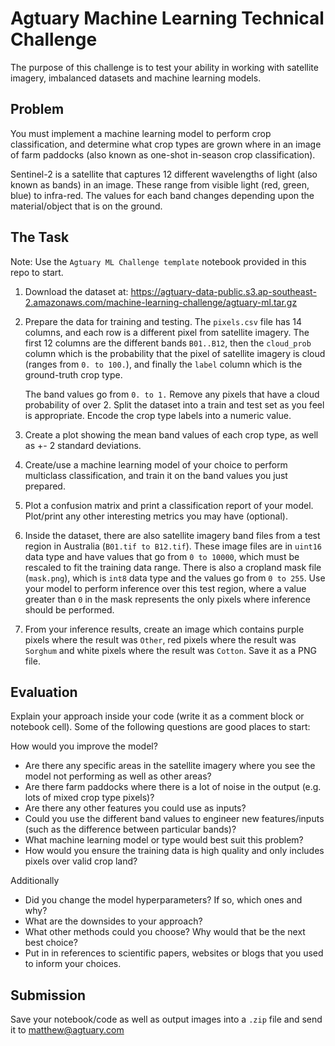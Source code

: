 # Agtuary Machine Learning Technical Challenge


The purpose of this challenge is to test your ability in working with satellite imagery, imbalanced datasets and machine learning models.


## Problem


You must implement a machine learning model to perform crop classification, and determine what crop types are grown where in an image of farm paddocks (also known as one-shot in-season crop classification). 

Sentinel-2 is a satellite that captures 12 different wavelengths of light (also known as bands) in an image. These range from visible light (red, green, blue) to infra-red. The values for each band changes depending upon the material/object that is on the ground. 

## The Task

Note: Use the `Agtuary ML Challenge template` notebook provided in this repo to start.

1. Download the dataset at: https://agtuary-data-public.s3.ap-southeast-2.amazonaws.com/machine-learning-challenge/agtuary-ml.tar.gz

2. Prepare the data for training and testing. The `pixels.csv` file has 14 columns, and each row is a different pixel from satellite imagery. The first 12 columns are the different bands `B01..B12`, then the `cloud_prob` column which is the probability that the pixel of satellite imagery is cloud (ranges from `0. to 100.`), and finally the `label` column which is the ground-truth crop type.

    The band values go from `0. to 1.` Remove any pixels that have a cloud probability of over 2. Split the dataset into a train and test set as you feel is appropriate. Encode the crop type labels into a numeric value.

3. Create a plot showing the mean band values of each crop type, as well as +- 2 standard deviations.

4. Create/use a machine learning model of your choice to perform multiclass classification, and train it on the band values you just prepared.

5. Plot a confusion matrix and print a classification report of your model. Plot/print any other interesting metrics you may have (optional).

6. Inside the dataset, there are also satellite imagery band files from a test region in Australia (`B01.tif to B12.tif`). These image files are in `uint16` data type and have values that go from `0 to 10000`, which must be rescaled to fit the training data range. There is also a cropland mask file (`mask.png`), which is `int8` data type and the values go from `0 to 255`. Use your model to perform inference over this test region, where a value greater than `0` in the mask represents the only pixels where inference should be performed.

7. From your inference results, create an image which contains purple pixels where the result was `Other`, red pixels where the result was `Sorghum` and white pixels where the result was `Cotton`. Save it as a PNG file.


## Evaluation


Explain your approach inside your code (write it as a comment block or notebook cell). Some of the following questions are good places to start:

How would you improve the model?
- Are there any specific areas in the satellite imagery where you see the model not performing as well as other areas? 
- Are there farm paddocks where there is a lot of noise in the output (e.g. lots of mixed crop type pixels)? 
- Are there any other features you could use as inputs? 
- Could you use the different band values to engineer new features/inputs (such as the difference between particular bands)? 
- What machine learning model or type would best suit this problem? 
- How would you ensure the training data is high quality and only includes pixels over valid crop land?

Additionally
 - Did you change the model hyperparameters? If so, which ones and why? 
 - What are the downsides to your approach? 
 - What other methods could you choose? Why would that be the next best choice?
 - Put in in references to scientific papers, websites or blogs that you used to inform your choices.

## Submission

Save your notebook/code as well as output images into a `.zip` file and send it to matthew@agtuary.com


